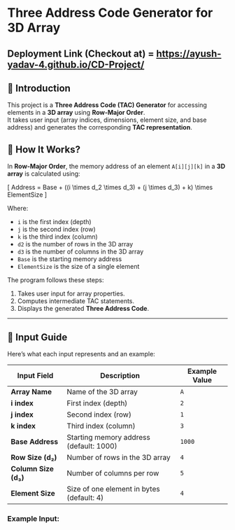 
# Three Address Code Generator for 3D Array
## Deployment Link (Checkout at) = https://ayush-yadav-4.github.io/CD-Project/
## 📌 Introduction
This project is a **Three Address Code (TAC) Generator** for accessing elements in a **3D array** using **Row-Major Order**.  
It takes user input (array indices, dimensions, element size, and base address) and generates the corresponding **TAC representation**.

## 📌 How It Works?
In **Row-Major Order**, the memory address of an element `A[i][j][k]` in a **3D array** is calculated using:

\[
Address = Base + ((i \times d_2 \times d_3) + (j \times d_3) + k) \times ElementSize
\]

Where:
- `i` is the first index (depth)
- `j` is the second index (row)
- `k` is the third index (column)
- `d2` is the number of rows in the 3D array
- `d3` is the number of columns in the 3D array
- `Base` is the starting memory address
- `ElementSize` is the size of a single element

The program follows these steps:
1. Takes user input for array properties.
2. Computes intermediate TAC statements.
3. Displays the generated **Three Address Code**.

---

## 📌 Input Guide
Here’s what each input represents and an example:

| **Input Field**  | **Description** | **Example Value** |
|-----------------|----------------|----------------|
| **Array Name** | Name of the 3D array | `A` |
| **i index** | First index (depth) | `2` |
| **j index** | Second index (row) | `1` |
| **k index** | Third index (column) | `3` |
| **Base Address** | Starting memory address (default: 1000) | `1000` |
| **Row Size (d₂)** | Number of rows in the 3D array | `4` |
| **Column Size (d₃)** | Number of columns per row | `5` |
| **Element Size** | Size of one element in bytes (default: 4) | `4` |

### Example Input:
